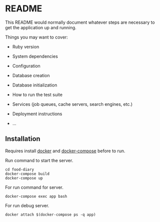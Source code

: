 # README

This README would normally document whatever steps are necessary to get the
application up and running.

Things you may want to cover:

* Ruby version

* System dependencies

* Configuration

* Database creation

* Database initialization

* How to run the test suite

* Services (job queues, cache servers, search engines, etc.)

* Deployment instructions

* ...

## Installation

Requires install [docker](https://docs.docker.com/engine/install/ubuntu/) and [docker-compose](https://docs.docker.com/compose/install/) before to run.

Run command to start the server.

```
cd food-diary
docker-compose build
docker-compose up
```

For run command for server.

```
docker-compose exec app bash
```

For run debug server.

```
docker attach $(docker-compose ps -q app)
```
